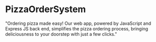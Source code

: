 # PizzaOrderSystem
"Ordering pizza made easy! Our web app, powered by JavaScript and Express JS back end, simplifies the pizza ordering process, bringing deliciousness to your doorstep with just a few clicks."
